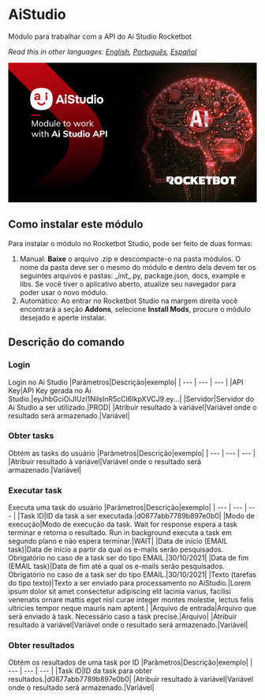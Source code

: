 



# AiStudio
  
Módulo para trabalhar com a API do Ai Studio Rocketbot  

*Read this in other languages: [English](Manual_AiStudio.md), [Português](Manual_AiStudio.pr.md), [Español](Manual_AiStudio.es.md)*
  
![banner](imgs/Banner_AiStudio.png)
## Como instalar este módulo
  
Para instalar o módulo no Rocketbot Studio, pode ser feito de duas formas:
1. Manual: __Baixe__ o arquivo .zip e descompacte-o na pasta módulos. O nome da pasta deve ser o mesmo do módulo e dentro dela devem ter os seguintes arquivos e pastas: \__init__.py, package.json, docs, example e libs. Se você tiver o aplicativo aberto, atualize seu navegador para poder usar o novo módulo.
2. Automático: Ao entrar no Rocketbot Studio na margem direita você encontrará a seção **Addons**, selecione **Install Mods**, procure o módulo desejado e aperte instalar.  


## Descrição do comando

### Login
  
Login no Ai Studio
|Parâmetros|Descrição|exemplo|
| --- | --- | --- |
|API Key|API Key gerada no Ai Studio.|eyJhbGciOiJIUzI1NiIsInR5cCI6IkpXVCJ9.ey...|
|Servidor|Servidor do Ai Studio a ser utilizado.|PROD|
|Atribuir resultado à variável|Variável onde o resultado será armazenado.|Variável|

### Obter tasks
  
Obtém as tasks do usuário
|Parâmetros|Descrição|exemplo|
| --- | --- | --- |
|Atribuir resultado à variável|Variável onde o resultado será armazenado.|Variável|

### Executar task
  
Executa uma task do usuário
|Parâmetros|Descrição|exemplo|
| --- | --- | --- |
|Task ID|ID da task a ser executada.|d0877abb7789b897e0b0|
|Modo de execução|Modo de execução da task. Wait for response espera a task terminar e retorna o resultado. Run in background executa a task em segundo plano e não espera terminar.|WAIT|
|Data de início (EMAIL task)|Data de início a partir da qual os e-mails serão pesquisados. Obrigatório no caso de a task ser do tipo EMAIL.|30/10/2021|
|Data de fim (EMAIL task)|Data de fim até a qual os e-mails serão pesquisados. Obrigatório no caso de a task ser do tipo EMAIL.|30/10/2021|
|Texto (tarefas do tipo texto)|Texto a ser enviado para processamento no AiStudio.|Lorem ipsum dolor sit amet consectetur adipiscing elit lacinia varius, facilisi venenatis ornare mattis eget nisl curae integer montes molestie, lectus felis ultricies tempor neque mauris nam aptent.|
|Arquivo de entrada|Arquivo que será enviado à task. Necessário caso a task precise.|Arquivo|
|Atribuir resultado à variável|Variável onde o resultado será armazenado.|Variável|

### Obter resultados
  
Obtém os resultados de uma task por ID
|Parâmetros|Descrição|exemplo|
| --- | --- | --- |
|Task ID|ID da task para obter resultados.|d0877abb7789b897e0b0|
|Atribuir resultado à variável|Variável onde o resultado será armazenado.|Variável|
